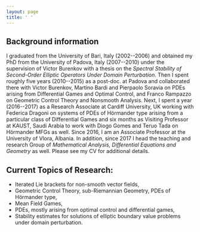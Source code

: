 ```yaml
---
layout: page
title: ' '
---
```





## Background information

I graduated from the University of Bari, Italy (2002--2006) and obtained my PhD from the University of Padova, Italy (2007--2010) under the supervision of Victor Burenkov with a thesis on the _Spectral Stability of Second-Order Elliptic Operators Under Domain Perturbation_. Then I spent roughly five years (2010--2015) as a post-doc. at Padova and collaborated there with Victor Burenkov, Martino Bardi and Pierpaolo Soravia on PDEs arising from Differential Games and Optimal Control, and Franco Rampazzo on Geometric Control Theory and Nonsmooth Analysis. Next, I spent a year (2016--2017) as a Research Associate at Cardiff University, UK working with Federica Dragoni on systems of PDEs of Hörmander type arising from a particular class of Differential Games and six months as Visiting Professor at KAUST, Saudi Arabia to work with Diogo Gomes and Teruo Tada on Hörmander MFGs as well. Since 2016, I am an Associate Professor at the University of Vlora, Albania. In addition, since 2017 I head the teaching and research Group of _Mathematical Analysis, Differential Equations and Geometry_ as well. Please see my CV for additional details.  


## Current Topics of Research:

- Iterated Lie brackets for non-smooth vector fields,
- Geometric Control Theory, sub-Riemannian Geometry, PDEs of Hörmander type,
- Mean Field Games,
- PDEs, mostly arising from optimal control and differential games,
- Stability estimates for solutions of elliptic boundary value problems under domain perturbation.
		
